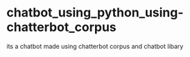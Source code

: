 # chatbot_using_python_using-chatterbot_corpus


its a chatbot made using chatterbot corpus and chatbot libary
